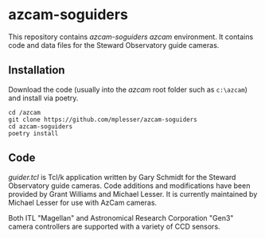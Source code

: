 # azcam-soguiders

This repository contains *azcam-soguiders* *azcam* environment. It contains code and data files for the Steward Observatory guide cameras.

## Installation

Download the code (usually into the *azcam* root folder such as `c:\azcam`) and install via  poetry.

```shell
cd /azcam
git clone https://github.com/mplesser/azcam-soguiders
cd azcam-soguiders
poetry install
```

## Code

*guider.tcl* is Tcl/k application written by Gary Schmidt for the Steward Observatory guide cameras. Code additions and modifications have been provided by Grant Williams and Michael Lesser. It is currently maintained by Michael Lesser for use with AzCam cameras.

Both ITL "Magellan" and Astronomical Research Corporation "Gen3" camera controllers are supported with a variety of CCD sensors.
